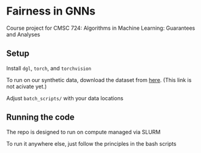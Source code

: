 # Fairness in GNNs
Course project for CMSC 724: Algorithms in Machine Learning: Guarantees and Analyses

## Setup

Install `dgl`, `torch`, and `torchvision`

To run on our synthetic data, download the dataset from [here](https://github.com/srihegde/fair-gnns/#). (This link is not acivate yet.)

Adjust `batch_scripts/` with your data locations

## Running the code

The repo is designed to run on compute managed via SLURM

To run it anywhere else, just follow the principles in the bash scripts
